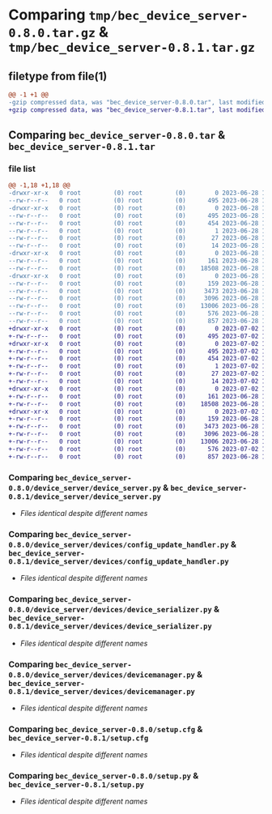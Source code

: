 # Comparing `tmp/bec_device_server-0.8.0.tar.gz` & `tmp/bec_device_server-0.8.1.tar.gz`

## filetype from file(1)

```diff
@@ -1 +1 @@
-gzip compressed data, was "bec_device_server-0.8.0.tar", last modified: Wed Jun 28 15:24:04 2023, max compression
+gzip compressed data, was "bec_device_server-0.8.1.tar", last modified: Sun Jul  2 18:15:23 2023, max compression
```

## Comparing `bec_device_server-0.8.0.tar` & `bec_device_server-0.8.1.tar`

### file list

```diff
@@ -1,18 +1,18 @@
-drwxr-xr-x   0 root         (0) root         (0)        0 2023-06-28 15:24:04.818686 bec_device_server-0.8.0/
--rw-r--r--   0 root         (0) root         (0)      495 2023-06-28 15:24:04.819686 bec_device_server-0.8.0/PKG-INFO
-drwxr-xr-x   0 root         (0) root         (0)        0 2023-06-28 15:24:04.818686 bec_device_server-0.8.0/bec_device_server.egg-info/
--rw-r--r--   0 root         (0) root         (0)      495 2023-06-28 15:24:04.000000 bec_device_server-0.8.0/bec_device_server.egg-info/PKG-INFO
--rw-r--r--   0 root         (0) root         (0)      454 2023-06-28 15:24:04.000000 bec_device_server-0.8.0/bec_device_server.egg-info/SOURCES.txt
--rw-r--r--   0 root         (0) root         (0)        1 2023-06-28 15:24:04.000000 bec_device_server-0.8.0/bec_device_server.egg-info/dependency_links.txt
--rw-r--r--   0 root         (0) root         (0)       27 2023-06-28 15:24:04.000000 bec_device_server-0.8.0/bec_device_server.egg-info/requires.txt
--rw-r--r--   0 root         (0) root         (0)       14 2023-06-28 15:24:04.000000 bec_device_server-0.8.0/bec_device_server.egg-info/top_level.txt
-drwxr-xr-x   0 root         (0) root         (0)        0 2023-06-28 15:24:04.817686 bec_device_server-0.8.0/device_server/
--rw-r--r--   0 root         (0) root         (0)      161 2023-06-28 10:41:58.000000 bec_device_server-0.8.0/device_server/__init__.py
--rw-r--r--   0 root         (0) root         (0)    18508 2023-06-28 10:41:58.000000 bec_device_server-0.8.0/device_server/device_server.py
-drwxr-xr-x   0 root         (0) root         (0)        0 2023-06-28 15:24:04.817686 bec_device_server-0.8.0/device_server/devices/
--rw-r--r--   0 root         (0) root         (0)      159 2023-06-28 10:41:58.000000 bec_device_server-0.8.0/device_server/devices/__init__.py
--rw-r--r--   0 root         (0) root         (0)     3473 2023-06-28 10:41:58.000000 bec_device_server-0.8.0/device_server/devices/config_update_handler.py
--rw-r--r--   0 root         (0) root         (0)     3096 2023-06-28 10:41:58.000000 bec_device_server-0.8.0/device_server/devices/device_serializer.py
--rw-r--r--   0 root         (0) root         (0)    13006 2023-06-28 10:41:58.000000 bec_device_server-0.8.0/device_server/devices/devicemanager.py
--rw-r--r--   0 root         (0) root         (0)      576 2023-06-28 15:24:04.819686 bec_device_server-0.8.0/setup.cfg
--rw-r--r--   0 root         (0) root         (0)      857 2023-06-28 14:27:03.000000 bec_device_server-0.8.0/setup.py
+drwxr-xr-x   0 root         (0) root         (0)        0 2023-07-02 18:15:23.287762 bec_device_server-0.8.1/
+-rw-r--r--   0 root         (0) root         (0)      495 2023-07-02 18:15:23.287762 bec_device_server-0.8.1/PKG-INFO
+drwxr-xr-x   0 root         (0) root         (0)        0 2023-07-02 18:15:23.286763 bec_device_server-0.8.1/bec_device_server.egg-info/
+-rw-r--r--   0 root         (0) root         (0)      495 2023-07-02 18:15:23.000000 bec_device_server-0.8.1/bec_device_server.egg-info/PKG-INFO
+-rw-r--r--   0 root         (0) root         (0)      454 2023-07-02 18:15:23.000000 bec_device_server-0.8.1/bec_device_server.egg-info/SOURCES.txt
+-rw-r--r--   0 root         (0) root         (0)        1 2023-07-02 18:15:23.000000 bec_device_server-0.8.1/bec_device_server.egg-info/dependency_links.txt
+-rw-r--r--   0 root         (0) root         (0)       27 2023-07-02 18:15:23.000000 bec_device_server-0.8.1/bec_device_server.egg-info/requires.txt
+-rw-r--r--   0 root         (0) root         (0)       14 2023-07-02 18:15:23.000000 bec_device_server-0.8.1/bec_device_server.egg-info/top_level.txt
+drwxr-xr-x   0 root         (0) root         (0)        0 2023-07-02 18:15:23.285762 bec_device_server-0.8.1/device_server/
+-rw-r--r--   0 root         (0) root         (0)      161 2023-06-28 10:41:58.000000 bec_device_server-0.8.1/device_server/__init__.py
+-rw-r--r--   0 root         (0) root         (0)    18508 2023-06-28 10:41:58.000000 bec_device_server-0.8.1/device_server/device_server.py
+drwxr-xr-x   0 root         (0) root         (0)        0 2023-07-02 18:15:23.286763 bec_device_server-0.8.1/device_server/devices/
+-rw-r--r--   0 root         (0) root         (0)      159 2023-06-28 10:41:58.000000 bec_device_server-0.8.1/device_server/devices/__init__.py
+-rw-r--r--   0 root         (0) root         (0)     3473 2023-06-28 10:41:58.000000 bec_device_server-0.8.1/device_server/devices/config_update_handler.py
+-rw-r--r--   0 root         (0) root         (0)     3096 2023-06-28 10:41:58.000000 bec_device_server-0.8.1/device_server/devices/device_serializer.py
+-rw-r--r--   0 root         (0) root         (0)    13006 2023-06-28 10:41:58.000000 bec_device_server-0.8.1/device_server/devices/devicemanager.py
+-rw-r--r--   0 root         (0) root         (0)      576 2023-07-02 18:15:23.287762 bec_device_server-0.8.1/setup.cfg
+-rw-r--r--   0 root         (0) root         (0)      857 2023-06-28 14:27:03.000000 bec_device_server-0.8.1/setup.py
```

### Comparing `bec_device_server-0.8.0/device_server/device_server.py` & `bec_device_server-0.8.1/device_server/device_server.py`

 * *Files identical despite different names*

### Comparing `bec_device_server-0.8.0/device_server/devices/config_update_handler.py` & `bec_device_server-0.8.1/device_server/devices/config_update_handler.py`

 * *Files identical despite different names*

### Comparing `bec_device_server-0.8.0/device_server/devices/device_serializer.py` & `bec_device_server-0.8.1/device_server/devices/device_serializer.py`

 * *Files identical despite different names*

### Comparing `bec_device_server-0.8.0/device_server/devices/devicemanager.py` & `bec_device_server-0.8.1/device_server/devices/devicemanager.py`

 * *Files identical despite different names*

### Comparing `bec_device_server-0.8.0/setup.cfg` & `bec_device_server-0.8.1/setup.cfg`

 * *Files identical despite different names*

### Comparing `bec_device_server-0.8.0/setup.py` & `bec_device_server-0.8.1/setup.py`

 * *Files identical despite different names*

